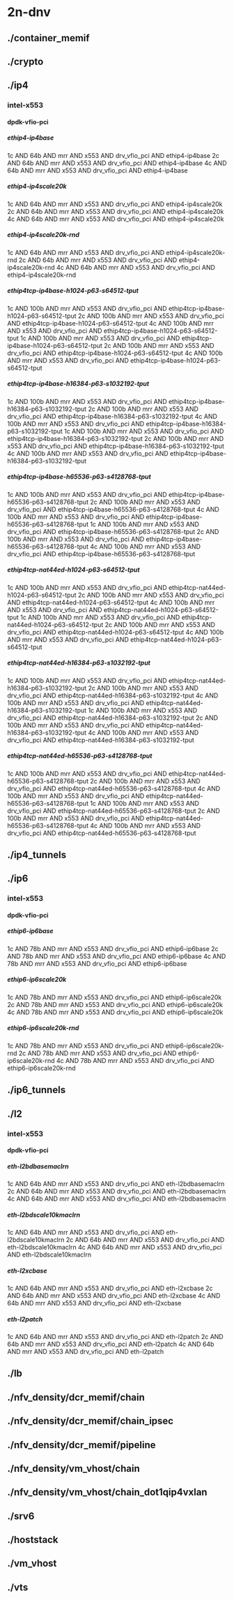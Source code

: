 # 2n-dnv
## ./container_memif
## ./crypto
## ./ip4
### intel-x553
#### dpdk-vfio-pci
##### ethip4-ip4base
1c AND 64b AND mrr AND x553 AND drv_vfio_pci AND ethip4-ip4base
2c AND 64b AND mrr AND x553 AND drv_vfio_pci AND ethip4-ip4base
4c AND 64b AND mrr AND x553 AND drv_vfio_pci AND ethip4-ip4base
##### ethip4-ip4scale20k
1c AND 64b AND mrr AND x553 AND drv_vfio_pci AND ethip4-ip4scale20k
2c AND 64b AND mrr AND x553 AND drv_vfio_pci AND ethip4-ip4scale20k
4c AND 64b AND mrr AND x553 AND drv_vfio_pci AND ethip4-ip4scale20k
##### ethip4-ip4scale20k-rnd
1c AND 64b AND mrr AND x553 AND drv_vfio_pci AND ethip4-ip4scale20k-rnd
2c AND 64b AND mrr AND x553 AND drv_vfio_pci AND ethip4-ip4scale20k-rnd
4c AND 64b AND mrr AND x553 AND drv_vfio_pci AND ethip4-ip4scale20k-rnd
##### ethip4tcp-ip4base-h1024-p63-s64512-tput
1c AND 100b AND mrr AND x553 AND drv_vfio_pci AND ethip4tcp-ip4base-h1024-p63-s64512-tput
2c AND 100b AND mrr AND x553 AND drv_vfio_pci AND ethip4tcp-ip4base-h1024-p63-s64512-tput
4c AND 100b AND mrr AND x553 AND drv_vfio_pci AND ethip4tcp-ip4base-h1024-p63-s64512-tput
1c AND 100b AND mrr AND x553 AND drv_vfio_pci AND ethip4tcp-ip4base-h1024-p63-s64512-tput
2c AND 100b AND mrr AND x553 AND drv_vfio_pci AND ethip4tcp-ip4base-h1024-p63-s64512-tput
4c AND 100b AND mrr AND x553 AND drv_vfio_pci AND ethip4tcp-ip4base-h1024-p63-s64512-tput
##### ethip4tcp-ip4base-h16384-p63-s1032192-tput
1c AND 100b AND mrr AND x553 AND drv_vfio_pci AND ethip4tcp-ip4base-h16384-p63-s1032192-tput
2c AND 100b AND mrr AND x553 AND drv_vfio_pci AND ethip4tcp-ip4base-h16384-p63-s1032192-tput
4c AND 100b AND mrr AND x553 AND drv_vfio_pci AND ethip4tcp-ip4base-h16384-p63-s1032192-tput
1c AND 100b AND mrr AND x553 AND drv_vfio_pci AND ethip4tcp-ip4base-h16384-p63-s1032192-tput
2c AND 100b AND mrr AND x553 AND drv_vfio_pci AND ethip4tcp-ip4base-h16384-p63-s1032192-tput
4c AND 100b AND mrr AND x553 AND drv_vfio_pci AND ethip4tcp-ip4base-h16384-p63-s1032192-tput
##### ethip4tcp-ip4base-h65536-p63-s4128768-tput
1c AND 100b AND mrr AND x553 AND drv_vfio_pci AND ethip4tcp-ip4base-h65536-p63-s4128768-tput
2c AND 100b AND mrr AND x553 AND drv_vfio_pci AND ethip4tcp-ip4base-h65536-p63-s4128768-tput
4c AND 100b AND mrr AND x553 AND drv_vfio_pci AND ethip4tcp-ip4base-h65536-p63-s4128768-tput
1c AND 100b AND mrr AND x553 AND drv_vfio_pci AND ethip4tcp-ip4base-h65536-p63-s4128768-tput
2c AND 100b AND mrr AND x553 AND drv_vfio_pci AND ethip4tcp-ip4base-h65536-p63-s4128768-tput
4c AND 100b AND mrr AND x553 AND drv_vfio_pci AND ethip4tcp-ip4base-h65536-p63-s4128768-tput
##### ethip4tcp-nat44ed-h1024-p63-s64512-tput
1c AND 100b AND mrr AND x553 AND drv_vfio_pci AND ethip4tcp-nat44ed-h1024-p63-s64512-tput
2c AND 100b AND mrr AND x553 AND drv_vfio_pci AND ethip4tcp-nat44ed-h1024-p63-s64512-tput
4c AND 100b AND mrr AND x553 AND drv_vfio_pci AND ethip4tcp-nat44ed-h1024-p63-s64512-tput
1c AND 100b AND mrr AND x553 AND drv_vfio_pci AND ethip4tcp-nat44ed-h1024-p63-s64512-tput
2c AND 100b AND mrr AND x553 AND drv_vfio_pci AND ethip4tcp-nat44ed-h1024-p63-s64512-tput
4c AND 100b AND mrr AND x553 AND drv_vfio_pci AND ethip4tcp-nat44ed-h1024-p63-s64512-tput
##### ethip4tcp-nat44ed-h16384-p63-s1032192-tput
1c AND 100b AND mrr AND x553 AND drv_vfio_pci AND ethip4tcp-nat44ed-h16384-p63-s1032192-tput
2c AND 100b AND mrr AND x553 AND drv_vfio_pci AND ethip4tcp-nat44ed-h16384-p63-s1032192-tput
4c AND 100b AND mrr AND x553 AND drv_vfio_pci AND ethip4tcp-nat44ed-h16384-p63-s1032192-tput
1c AND 100b AND mrr AND x553 AND drv_vfio_pci AND ethip4tcp-nat44ed-h16384-p63-s1032192-tput
2c AND 100b AND mrr AND x553 AND drv_vfio_pci AND ethip4tcp-nat44ed-h16384-p63-s1032192-tput
4c AND 100b AND mrr AND x553 AND drv_vfio_pci AND ethip4tcp-nat44ed-h16384-p63-s1032192-tput
##### ethip4tcp-nat44ed-h65536-p63-s4128768-tput
1c AND 100b AND mrr AND x553 AND drv_vfio_pci AND ethip4tcp-nat44ed-h65536-p63-s4128768-tput
2c AND 100b AND mrr AND x553 AND drv_vfio_pci AND ethip4tcp-nat44ed-h65536-p63-s4128768-tput
4c AND 100b AND mrr AND x553 AND drv_vfio_pci AND ethip4tcp-nat44ed-h65536-p63-s4128768-tput
1c AND 100b AND mrr AND x553 AND drv_vfio_pci AND ethip4tcp-nat44ed-h65536-p63-s4128768-tput
2c AND 100b AND mrr AND x553 AND drv_vfio_pci AND ethip4tcp-nat44ed-h65536-p63-s4128768-tput
4c AND 100b AND mrr AND x553 AND drv_vfio_pci AND ethip4tcp-nat44ed-h65536-p63-s4128768-tput
## ./ip4_tunnels
## ./ip6
### intel-x553
#### dpdk-vfio-pci
##### ethip6-ip6base
1c AND 78b AND mrr AND x553 AND drv_vfio_pci AND ethip6-ip6base
2c AND 78b AND mrr AND x553 AND drv_vfio_pci AND ethip6-ip6base
4c AND 78b AND mrr AND x553 AND drv_vfio_pci AND ethip6-ip6base
##### ethip6-ip6scale20k
1c AND 78b AND mrr AND x553 AND drv_vfio_pci AND ethip6-ip6scale20k
2c AND 78b AND mrr AND x553 AND drv_vfio_pci AND ethip6-ip6scale20k
4c AND 78b AND mrr AND x553 AND drv_vfio_pci AND ethip6-ip6scale20k
##### ethip6-ip6scale20k-rnd
1c AND 78b AND mrr AND x553 AND drv_vfio_pci AND ethip6-ip6scale20k-rnd
2c AND 78b AND mrr AND x553 AND drv_vfio_pci AND ethip6-ip6scale20k-rnd
4c AND 78b AND mrr AND x553 AND drv_vfio_pci AND ethip6-ip6scale20k-rnd
## ./ip6_tunnels
## ./l2
### intel-x553
#### dpdk-vfio-pci
##### eth-l2bdbasemaclrn
1c AND 64b AND mrr AND x553 AND drv_vfio_pci AND eth-l2bdbasemaclrn
2c AND 64b AND mrr AND x553 AND drv_vfio_pci AND eth-l2bdbasemaclrn
4c AND 64b AND mrr AND x553 AND drv_vfio_pci AND eth-l2bdbasemaclrn
##### eth-l2bdscale10kmaclrn
1c AND 64b AND mrr AND x553 AND drv_vfio_pci AND eth-l2bdscale10kmaclrn
2c AND 64b AND mrr AND x553 AND drv_vfio_pci AND eth-l2bdscale10kmaclrn
4c AND 64b AND mrr AND x553 AND drv_vfio_pci AND eth-l2bdscale10kmaclrn
##### eth-l2xcbase
1c AND 64b AND mrr AND x553 AND drv_vfio_pci AND eth-l2xcbase
2c AND 64b AND mrr AND x553 AND drv_vfio_pci AND eth-l2xcbase
4c AND 64b AND mrr AND x553 AND drv_vfio_pci AND eth-l2xcbase
##### eth-l2patch
1c AND 64b AND mrr AND x553 AND drv_vfio_pci AND eth-l2patch
2c AND 64b AND mrr AND x553 AND drv_vfio_pci AND eth-l2patch
4c AND 64b AND mrr AND x553 AND drv_vfio_pci AND eth-l2patch
## ./lb
## ./nfv_density/dcr_memif/chain
## ./nfv_density/dcr_memif/chain_ipsec
## ./nfv_density/dcr_memif/pipeline
## ./nfv_density/vm_vhost/chain
## ./nfv_density/vm_vhost/chain_dot1qip4vxlan
## ./srv6
## ./hoststack
## ./vm_vhost
## ./vts
